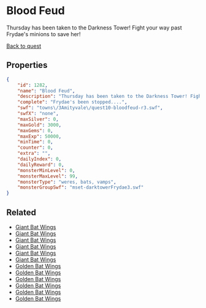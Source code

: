 # Blood Feud

Thursday has been taken to the Darkness Tower! Fight your way past Frydae's minions to save her!

[Back to quest](../quests.md)

## Properties

```json
{
    "id": 1282,
    "name": "Blood Feud",
    "description": "Thursday has been taken to the Darkness Tower! Fight your way past Frydae's minions to save her!",
    "complete": "Frydae's been stopped....",
    "swf": "towns\/3Amityvale\/quest10-bloodfeud-r3.swf",
    "swfX": "none",
    "maxSilver": 0,
    "maxGold": 3000,
    "maxGems": 0,
    "maxExp": 50000,
    "minTime": 0,
    "counter": 0,
    "extra": "",
    "dailyIndex": 0,
    "dailyReward": 0,
    "monsterMinLevel": 0,
    "monsterMaxLevel": 99,
    "monsterType": "weres, bats, vamps",
    "monsterGroupSwf": "mset-darktowerFrydae3.swf"
}
```

## Related

- [Giant Bat Wings](../items/14314-giant-bat-wings.md)
- [Giant Bat Wings](../items/14315-giant-bat-wings.md)
- [Giant Bat Wings](../items/14316-giant-bat-wings.md)
- [Giant Bat Wings](../items/14317-giant-bat-wings.md)
- [Giant Bat Wings](../items/14318-giant-bat-wings.md)
- [Giant Bat Wings](../items/14319-giant-bat-wings.md)
- [Golden Bat Wings](../items/14320-golden-bat-wings.md)
- [Golden Bat Wings](../items/14321-golden-bat-wings.md)
- [Golden Bat Wings](../items/14322-golden-bat-wings.md)
- [Golden Bat Wings](../items/14323-golden-bat-wings.md)
- [Golden Bat Wings](../items/14324-golden-bat-wings.md)
- [Golden Bat Wings](../items/14325-golden-bat-wings.md)

